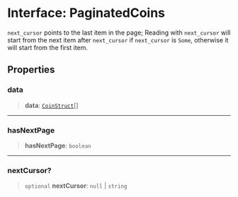 # Interface: PaginatedCoins

`next_cursor` points to the last item in the page; Reading with `next_cursor` will start from the
next item after `next_cursor` if `next_cursor` is `Some`, otherwise it will start from the first
item.

## Properties

### data

> **data**: [`CoinStruct`](CoinStruct.md)[]

---

### hasNextPage

> **hasNextPage**: `boolean`

---

### nextCursor?

> `optional` **nextCursor**: `null` \| `string`
